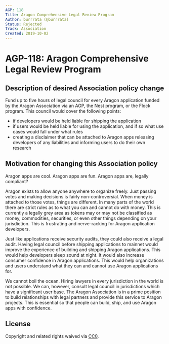 ```yaml
---
AGP: 118
Title: Aragon Comprehensive Legal Review Program
Author: burrrata (@burrrata)
Status: Rejected
Track: Association
Created: 2019-10-02
---
```


# AGP-118: Aragon Comprehensive Legal Review Program

## Description of desired Association policy change
Fund up to five hours of legal council for every Aragon application funded by the Aragon Association via an AGP, the Nest program, or the Flock program. This council would cover the following points:
- if developers would be held liable for shipping the application
- if users would be held liable for using the application, and if so what use cases would fall under what rules
- creating a disclaimer that can be attached to Aragon apps releasing developers of any liabilities and informing users to do their own research

## Motivation for changing this Association policy
Aragon apps are cool. Aragon apps are fun. Aragon apps are, legally compliant?

Aragon exists to allow anyone anywhere to organize freely. Just passing votes and making decisions is fairly non-controversial. When money is attached to those votes, things are different. In many parts of the world there are strict rules as to what you can and cannot do with money. This is currently a legally grey area as tokens may or may not be classified as money, commodities, securities, or even other things depending on your jurisdiction. This is frustrating and nerve-racking for Aragon application developers.

Just like applications receive security audits, they could also receive a legal audit. Having legal council before shipping applications to mainnet would improve the experience of building and shipping Aragon applications. This would help developers sleep sound at night. It would also increase consumer confidence in Aragon applications. This would help organizations and users understand what they can and cannot use Aragon applications for.

We cannot boil the ocean. Hiring lawyers in every jurisdiction in the world is not possible. We can, however, consult legal council in jurisdictions which have a significant user base. The Aragon Association is in a prime position to build relationships with legal partners and provide this service to Aragon projects. This is essential so that people can build, ship, and use Aragon apps with confidence.

## License
Copyright and related rights waived via [CC0](https://creativecommons.org/publicdomain/zero/1.0/).
